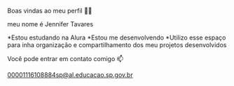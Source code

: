 Boas vindas ao meu perfil 💙💙

meu nome é Jennifer Tavares 


*Estou estudando na Alura
*Estou me desenvolvendo
*Utilizo esse espaço para inha organização e compartilhamento dos meu projetos desenvolvidos


Você pode entrar em contato comigo 📫

00001116108884sp@al.educacao.sp.gov.br

